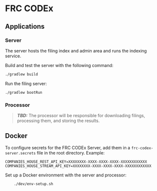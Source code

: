 # FRC CODEx

## Applications

### Server
The server hosts the filing index and admin area and runs the indexing service.

Build and test the server with the following command:
```bash
./gradlew build
```

Run the filing server:
```bash
./gradlew bootRun
```

### Processor
> **_TBD:_**  The processor will be responsible for downloading filings,
> processing them, and storing the results.

## Docker
To configure secrets for the FRC CODEx Server, add them in a `frc-codex-server.secrets` file in the root directory. Example:
```properties
COMPANIES_HOUSE_REST_API_KEY=XXXXXXXX-XXXX-XXXX-XXXX-XXXXXXXXXXXX
COMPANIES_HOUSE_STREAM_API_KEY=XXXXXXXX-XXXX-XXXX-XXXX-XXXXXXXXXXXX
```

Set up a Docker environment with the server and processor:
```bash
    ./dev/env-setup.sh
```


